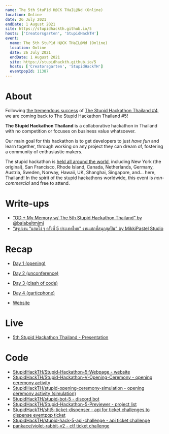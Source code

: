 ```yaml
---
name: The 5th StuP1d H@CK THaIL@Nd (Online)
location: Online
date: 26 July 2021
endDate: 1 August 2021
site: https://stupidhackth.github.io/5
hosts: ['Creatorsgarten', 'StupidHackTH']
event:
  name: The 5th StuP1d H@CK THaIL@Nd (Online)
  location: Online
  date: 26 July 2021
  endDate: 1 August 2021
  site: https://stupidhackth.github.io/5
  hosts: ['Creatorsgarten', 'StupidHackTH']
  eventpopId: 11387
---
```


# About

Following [the tremendous success](https://stupidhackth.github.io/4/) of [The Stupid Hackathon Thailand #4](sht4), we are coming back to The Stupid Hackathon Thailand #5!

**The Stupid Hackathon Thailand** is a collaborative hackathon in Thailand with no competition or focuses on business value whatsoever.

Our main goal for this hackathon is to get developers to just _have fun_ and learn together, through working on any project they can dream of, fostering a community of enthusiastic makers.

The stupid hackathon is [held all around the world](https://gist.github.com/cheeaun/c3fe6cbb11aef1e146a3474dccf63b87), including New York (the original), San Francisco, Rhode Island, Canada, Netherlands, Germany, Austria, Sweden, Norway, Hawaii, UK, Shanghai, Singapore, and… here, Thailand! In the spirit of the stupid hackathons worldwide, this event is _non-commercial_ and free to attend.

# Write-ups

- [“OD + My Memory w/ The 5th Stupid Hackathon Thailand” by @balabeltmimi](https://balabeltmimi.medium.com/od-my-memory-w-the-5th-stupid-hackathon-thailand-6914ba8b5d34)
- [“สรุปงาน "แฮคโง่ ๆ ครั้งที่ 5 ประเทศไทย" งานแฮกที่สนุกสุดปั่น” by MikkiPastel Studio](https://www.mikkipastel.com/the-5th-stupid-hackathon-thailand/)

# Recap

- [Day 1 (opening)](https://www.facebook.com/StupidHackTH/posts/1488014734864761)
- [Day 2 (unconference)](https://www.facebook.com/StupidHackTH/videos/2644853965818704/)
- [Day 3 (clash of code)](https://www.facebook.com/StupidHackTH/posts/1489738044692430)
- [Day 4 (garticphone)](https://www.facebook.com/StupidHackTH/posts/1490028547996713)

- [Website](https://stupidhackth.github.io/5/)

# Live

- [5th Stupid Hackathon Thailand - Presentation](https://www.facebook.com/events/616627022651912)

# Code

- [StupidHackTH/Stupid-Hackathon-5-Webpage - website](https://github.com/StupidHackTH/Stupid-Hackathon-5-Webpage)
- [StupidHackTH/Stupid-Hackathon-V-Opening-Ceremony - opening ceremony activity](https://github.com/StupidHackTH/Stupid-Hackathon-V-Opening-Ceremony)
- [StupidHackTH/stupid-opening-ceremony-simulation - opening ceremony activity (simulation)](https://github.com/StupidHackTH/stupid-opening-ceremony-simulation)
- [StupidHackTH/stupid-bot-5 - discord bot](https://github.com/StupidHackTH/stupid-bot-5)
- [StupidHackTH/Stupid-Hackathon-5-Previewer - project list](https://github.com/StupidHackTH/Stupid-Hackathon-5-Previewer)
- [StupidHackTH/sht5-ticket-dispenser - api for ticket challenges to dispense eventpop ticket](https://github.com/StupidHackTH/sht5-ticket-dispenser)
- [StupidHackTH/stupid-hack-5-api-challenge - api ticket challenge](https://github.com/StupidHackTH/stupid-hack-5-api-challenge)
- [pankace/violet-rabbit-v2 - ctf ticket challenge](https://github.com/pankace/violet-rabbit-v2)
